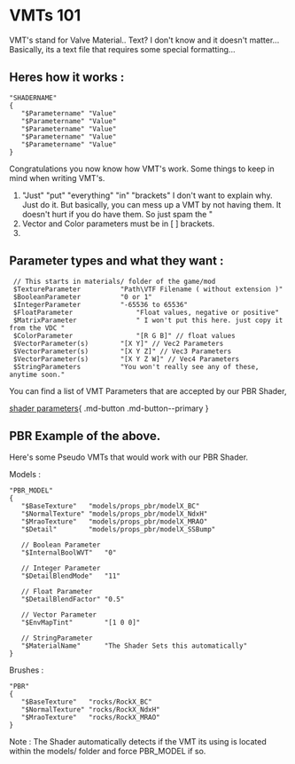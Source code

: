 

# VMTs 101
VMT's stand for Valve Material.. Text?
I don't know and it doesn't matter...
Basically, its a text file that requires some special formatting...

## Heres how it works :

    "SHADERNAME"
    {
       "$Parametername" "Value"
       "$Parametername" "Value"
       "$Parametername" "Value"
       "$Parametername" "Value"
       "$Parametername" "Value"
    }

Congratulations you now know how VMT's work.
Some things to keep in mind when writing VMT's.

 1. "Just" "put" "everything" "in" "brackets"
	 I don't want to explain why. Just do it.
	 But basically, you can mess up a VMT by not having them. 
	 It doesn't hurt if you do have them. So just spam the "
 2.  Vector and Color parameters must be in [ ] brackets.
 3. 
## Parameter types and what they want :

	 // This starts in materials/ folder of the game/mod
     $TextureParameter			"Path\VTF Filename ( without extension )"
     $BooleanParameter			"0 or 1"
     $IntegerParameter			"-65536 to 65536"
     $FloatParameter				"Float values, negative or positive"
     $MatrixParameter				" I won't put this here. just copy it from the VDC "
     $ColorParameter				"[R G B]" // float values
     $VectorParameter(s)		"[X Y]" // Vec2 Parameters
     $VectorParameter(s)		"[X Y Z]" // Vec3 Parameters
     $VectorParameter(s)		"[X Y Z W]" // Vec4 Parameters
     $StringParameters			"You won't really see any of these, anytime soon."
   
You can find a list of VMT Parameters that are accepted by our PBR Shader, 

[shader parameters](PBR_Parameters.md){ .md-button .md-button--primary }

## PBR Example of the above.

Here's some Pseudo VMTs that would work with our PBR Shader.

Models :

    "PBR_MODEL"
    {
       "$BaseTexture"	"models/props_pbr/modelX_BC"
       "$NormalTexture"	"models/props_pbr/modelX_NdxH"
       "$MraoTexture"	"models/props_pbr/modelX_MRAO"
       "$Detail"		"models/props_pbr/modelX_SSBump"
       
       // Boolean Parameter
       "$InternalBoolWVT"	"0"
       
       // Integer Parameter
       "$DetailBlendMode"	"11"
       
       // Float Parameter
       "$DetailBlendFactor" "0.5"
       
       // Vector Parameter
       "$EnvMapTint"		"[1 0 0]"
       
       // StringParameter
       "$MaterialName"		"The Shader Sets this automatically"
    }

Brushes :

    "PBR"
    {
       "$BaseTexture"	"rocks/RockX_BC"
       "$NormalTexture"	"rocks/RockX_NdxH"
       "$MraoTexture"	"rocks/RockX_MRAO"
    }
	
Note : The Shader automatically detects if the VMT its using is located within the models/ folder and force PBR_MODEL if so.
